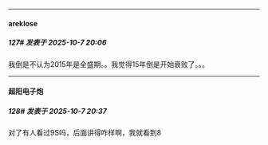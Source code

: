 ﻿
*****

####  areklose  
##### 127#       发表于 2025-10-7 20:06

我倒是不认为2015年是全盛期。。我觉得15年倒是开始衰败了。。。


*****

####  超阳电子炮  
##### 128#       发表于 2025-10-7 20:37

对了有人看过9S吗，后面讲得咋样啊，我就看到8


